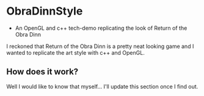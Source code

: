 # ObraDinnStyle
- An OpenGL and c++ tech-demo replicating the look of Return of the Obra Dinn

I reckoned that Return of the Obra Dinn is a pretty neat looking game and I wanted to replicate the art style with c++ and OpenGL.

## How does it work?
Well I would like to know that myself... I'll update this section once I find out.
